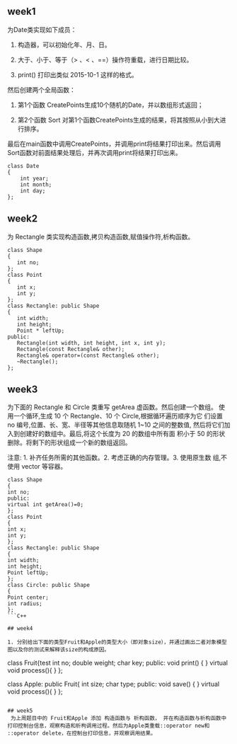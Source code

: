 ## week1

为Date类实现如下成员：

1. 构造器，可以初始化年、月、日。

2. 大于、小于、等于（> 、< 、==）操作符重载，进行日期比较。

3. print() 打印出类似 2015-10-1 这样的格式。



然后创建两个全局函数：

1. 第1个函数 CreatePoints生成10个随机的Date，并以数组形式返回；

2. 第2个函数 Sort 对第1个函数CreatePoints生成的结果，将其按照从小到大进行排序。



最后在main函数中调用CreatePoints，并调用print将结果打印出来。然后调用Sort函数对前面结果处理后，并再次调用print将结果打印出来。

```
class Date
{
    int year;
    int month;
    int day;
};
```

## week2

为 Rectangle 类实现构造函数,拷贝构造函数,赋值操作符,析构函数。

```
class Shape
{
   int no;
};
class Point
{
   int x;
   int y;
};
class Rectangle: public Shape
{
   int width;
   int height;
   Point * leftUp;
public:
   Rectangle(int width, int height, int x, int y);
   Rectangle(const Rectangle& other);
   Rectangle& operator=(const Rectangle& other);
   ~Rectangle();
};
```

## week3

为下面的 Rectangle 和 Circle 类重写 getArea 虚函数。然后创建一个数组。 使用一个循环,生成 10 个 Rectangle、10 个 Circle,根据循环遍历顺序为它 们设置 no 编号,位置、长、宽、半径等其他信息取随机 1~10 之间的整数值, 然后将它们加入到创建好的数组中。最后,将这个长度为 20 的数组中所有面 积小于 50 的形状删除。将剩下的形状组成一个新的数组返回。

注意: 1. 补齐任务所需的其他函数。2. 考虑正确的内存管理。3. 使用原生数 组,不使用 vector 等容器。

```
class Shape
{
int no;
public:
virtual int getArea()=0;
};
class Point
{
int x;
int y;
};
class Rectangle: public Shape
{
int width;
int height;
Point leftUp;
};
class Circle: public Shape
{
Point center;
int radius;
};
```C++

## week4

1. 分别给出下面的类型Fruit和Apple的类型大小（即对象size），并通过画出二者对象模型图以及你的测试来解释该size的构成原因。

```
class Fruit{test
   int no;
   double weight;
   char key;
public:
   void print() {   }
   virtual void process(){   }
};

class Apple: public Fruit{
   int size;
   char type;
public:
   void save() {   }
   virtual void process(){   }
};
```

## week5
 为上周题目中的 Fruit和Apple 添加 构造函数与 析构函数， 并在构造函数与析构函数中打印控制台信息，观察构造和析枸调用过程。然后为Apple类重载::operator new和 ::operator delete，在控制台打印信息，并观察调用结果。